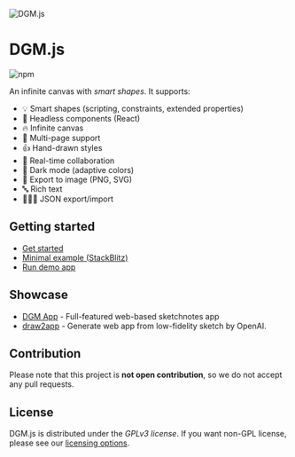 ![DGM.js](https://fs.dgm.sh/i/7GS5SV8W3uojHd3cbfVzJ/lwpx3u3x@2x.png)

# DGM.js

![npm](https://img.shields.io/npm/v/@dgmjs/core.svg)

An infinite canvas with _smart shapes_. It supports:

- 💡 Smart shapes (scripting, constraints, extended properties)
- 🔧 Headless components (React)
- 🔥 Infinite canvas
- 📑 Multi-page support
- 👍 Hand-drawn styles
- 👥 Real-time collaboration
- 🎨 Dark mode (adaptive colors)
- 📸 Export to image (PNG, SVG)
- 🔤 Rich text
- 🧑🏻‍💻 JSON export/import

## Getting started

- [Get started](https://dgmjs.dev/overview/getting-started/)
- [Minimal example (StackBlitz)](https://stackblitz.com/edit/dgmjs-example?file=src%2Fapp.tsx)
- [Run demo app](https://github.com/dgmjs/dgmjs/blob/main/apps/demo/README.md)

## Showcase

- [DGM App](https://dgm.sh/home) - Full-featured web-based sketchnotes app
- [draw2app](https://draw2app.pages.dev/) - Generate web app from low-fidelity sketch by OpenAI.


## Contribution

Please note that this project is **not open contribution**, so we do not accept any pull requests.

## License

DGM.js is distributed under the _GPLv3 license_. If you want non-GPL license, please see our [licensing options](https://dgmjs.dev/overview/license/).
